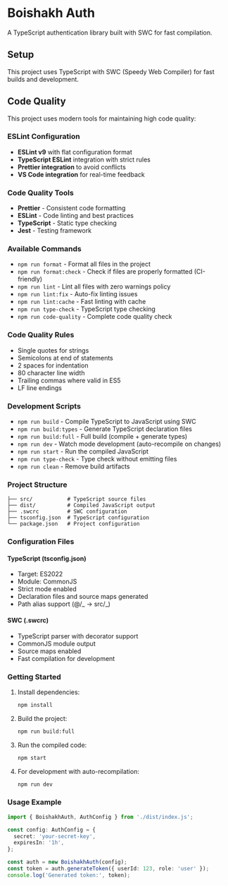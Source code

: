 # Boishakh Auth

A TypeScript authentication library built with SWC for fast compilation.

## Setup

This project uses TypeScript with SWC (Speedy Web Compiler) for fast builds and development.

## Code Quality

This project uses modern tools for maintaining high code quality:

### ESLint Configuration

- **ESLint v9** with flat configuration format
- **TypeScript ESLint** integration with strict rules
- **Prettier integration** to avoid conflicts
- **VS Code integration** for real-time feedback

### Code Quality Tools

- **Prettier** - Consistent code formatting
- **ESLint** - Code linting and best practices
- **TypeScript** - Static type checking
- **Jest** - Testing framework

### Available Commands

- `npm run format` - Format all files in the project
- `npm run format:check` - Check if files are properly formatted (CI-friendly)
- `npm run lint` - Lint all files with zero warnings policy
- `npm run lint:fix` - Auto-fix linting issues
- `npm run lint:cache` - Fast linting with cache
- `npm run type-check` - TypeScript type checking
- `npm run code-quality` - Complete code quality check

### Code Quality Rules

- Single quotes for strings
- Semicolons at end of statements
- 2 spaces for indentation
- 80 character line width
- Trailing commas where valid in ES5
- LF line endings

### Development Scripts

- `npm run build` - Compile TypeScript to JavaScript using SWC
- `npm run build:types` - Generate TypeScript declaration files
- `npm run build:full` - Full build (compile + generate types)
- `npm run dev` - Watch mode development (auto-recompile on changes)
- `npm run start` - Run the compiled JavaScript
- `npm run type-check` - Type check without emitting files
- `npm run clean` - Remove build artifacts

### Project Structure

```
├── src/           # TypeScript source files
├── dist/          # Compiled JavaScript output
├── .swcrc         # SWC configuration
├── tsconfig.json  # TypeScript configuration
└── package.json   # Project configuration
```

### Configuration Files

#### TypeScript (tsconfig.json)

- Target: ES2022
- Module: CommonJS
- Strict mode enabled
- Declaration files and source maps generated
- Path alias support (@/_ -> src/_)

#### SWC (.swcrc)

- TypeScript parser with decorator support
- CommonJS module output
- Source maps enabled
- Fast compilation for development

### Getting Started

1. Install dependencies:

   ```bash
   npm install
   ```

2. Build the project:

   ```bash
   npm run build:full
   ```

3. Run the compiled code:

   ```bash
   npm start
   ```

4. For development with auto-recompilation:
   ```bash
   npm run dev
   ```

### Usage Example

```typescript
import { BoishakhAuth, AuthConfig } from './dist/index.js';

const config: AuthConfig = {
  secret: 'your-secret-key',
  expiresIn: '1h',
};

const auth = new BoishakhAuth(config);
const token = auth.generateToken({ userId: 123, role: 'user' });
console.log('Generated token:', token);
```

